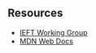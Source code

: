 
## Resources

- [IEFT Working Group](https://httpwg.org/)
- [MDN Web Docs](https://developer.mozilla.org/en-US/docs/Web/HTTP)
